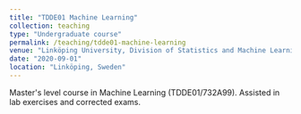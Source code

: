 ```yaml
---
title: "TDDE01 Machine Learning"
collection: teaching
type: "Undergraduate course"
permalink: /teaching/tdde01-machine-learning
venue: "Linköping University, Division of Statistics and Machine Learning"
date: "2020-09-01"
location: "Linköping, Sweden"
---
```


Master's level course in Machine Learning (TDDE01/732A99). Assisted in lab exercises and corrected exams. 
